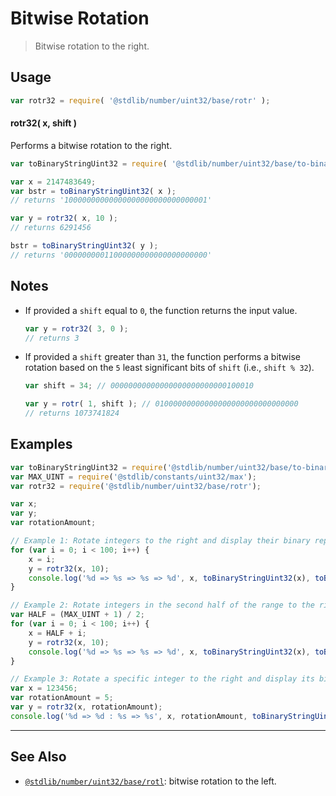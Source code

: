 <!--

@license Apache-2.0

Copyright (c) 2024 The Stdlib Authors.

Licensed under the Apache License, Version 2.0 (the "License");
you may not use this file except in compliance with the License.
You may obtain a copy of the License at

   http://www.apache.org/licenses/LICENSE-2.0

Unless required by applicable law or agreed to in writing, software
distributed under the License is distributed on an "AS IS" BASIS,
WITHOUT WARRANTIES OR CONDITIONS OF ANY KIND, either express or implied.
See the License for the specific language governing permissions and
limitations under the License.

-->

# Bitwise Rotation

> Bitwise rotation to the right.

<section class="usage">

## Usage

```javascript
var rotr32 = require( '@stdlib/number/uint32/base/rotr' );
```

#### rotr32( x, shift )

Performs a bitwise rotation to the right.

```javascript
var toBinaryStringUint32 = require( '@stdlib/number/uint32/base/to-binary-string' );

var x = 2147483649;
var bstr = toBinaryStringUint32( x );
// returns '10000000000000000000000000000001'

var y = rotr32( x, 10 );
// returns 6291456

bstr = toBinaryStringUint32( y );
// returns '00000000011000000000000000000000'
```

</section>

<!-- /.usage -->

<section class="notes">

## Notes

-   If provided a `shift` equal to `0`, the function returns the input value.

    ```javascript
    var y = rotr32( 3, 0 );
    // returns 3
    ```

-   If provided a `shift` greater than `31`, the function performs a bitwise rotation based on the `5` least significant bits of `shift` (i.e., `shift % 32`).

    ```javascript
    var shift = 34; // 00000000000000000000000000100010

    var y = rotr( 1, shift ); // 01000000000000000000000000000000
    // returns 1073741824
    ```

</section>

<!-- /.notes -->

<section class="examples">

## Examples

<!-- eslint no-undef: "error" -->

```javascript
var toBinaryStringUint32 = require('@stdlib/number/uint32/base/to-binary-string');
var MAX_UINT = require('@stdlib/constants/uint32/max');
var rotr32 = require('@stdlib/number/uint32/base/rotr');

var x;
var y;
var rotationAmount;

// Example 1: Rotate integers to the right and display their binary representations
for (var i = 0; i < 100; i++) {
    x = i;
    y = rotr32(x, 10);
    console.log('%d => %s => %s => %d', x, toBinaryStringUint32(x), toBinaryStringUint32(y), y);
}

// Example 2: Rotate integers in the second half of the range to the right and display their binary representations
var HALF = (MAX_UINT + 1) / 2;
for (var i = 0; i < 100; i++) {
    x = HALF + i;
    y = rotr32(x, 10);
    console.log('%d => %s => %s => %d', x, toBinaryStringUint32(x), toBinaryStringUint32(y), y);
}

// Example 3: Rotate a specific integer to the right and display its binary representation
var x = 123456;
var rotationAmount = 5;
var y = rotr32(x, rotationAmount);
console.log('%d => %d : %s => %s', x, rotationAmount, toBinaryStringUint32(x), toBinaryStringUint32(y));
```

</section>

<!-- /.examples -->

<!-- Section for related `stdlib` packages. Do not manually edit this section, as it is automatically populated. -->

<section class="related">

* * *

## See Also

-   <span class="package-name">[`@stdlib/number/uint32/base/rotl`][@stdlib/number/uint32/base/rotl]</span><span class="delimiter">: </span><span class="description">bitwise rotation to the left.</span>

</section>

<!-- /.related -->

<!-- Section for all links. Make sure to keep an empty line after the `section` element and another before the `/section` close. -->

<section class="links">

<!-- <related-links> -->

[@stdlib/number/uint32/base/rotl]: https://github.com/stdlib-js/stdlib/tree/develop/lib/node_modules/%40stdlib/number/uint32/base/rotl

<!-- </related-links> -->

</section>

<!-- /.links -->
